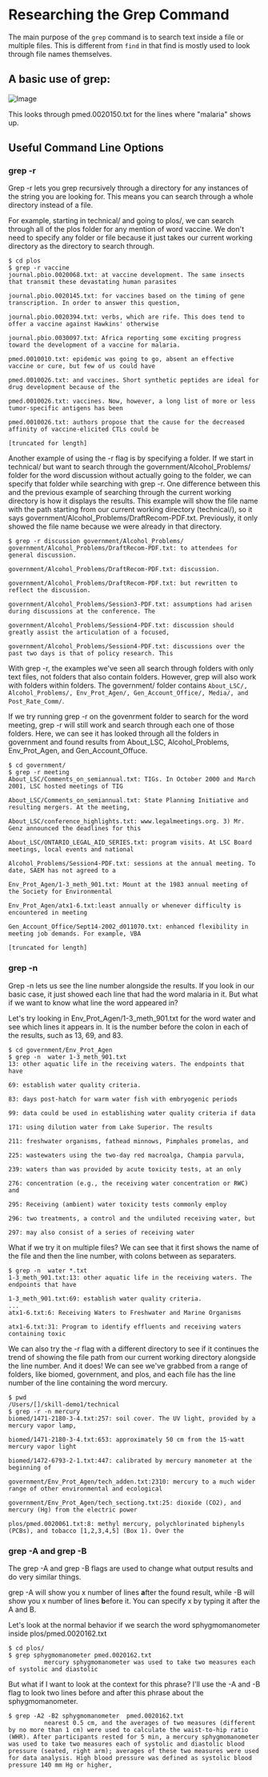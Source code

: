 # Researching the Grep Command

The main purpose of the `grep` command is to search text inside a file or multiple files. This is different from `find` in that find is mostly used to look through file names themselves. 

## A basic use of grep: 
![Image](images/report_4_basic_grep.png)

This looks through pmed.0020150.txt for the lines where "malaria" shows up. 

## Useful Command Line Options

### grep -r 

Grep -r lets you grep recursively through a directory for any instances of the string you are looking for. This means you can search through a whole directory instead of a file. 

For example, starting in technical/ and going to plos/, we can search through all of the plos folder for any mention of word vaccine. We don't need to specify any folder or file because it just takes our current working directory as the directory to search through. 
```
$ cd plos
$ grep -r vaccine
journal.pbio.0020068.txt: at vaccine development. The same insects that transmit these devastating human parasites

journal.pbio.0020145.txt: for vaccines based on the timing of gene transcription. In order to answer this question,

journal.pbio.0020394.txt: verbs, which are rife. This does tend to offer a vaccine against Hawkins' otherwise     

journal.pbio.0030097.txt: Africa reporting some exciting progress toward the development of a vaccine for malaria.

pmed.0010010.txt: epidemic was going to go, absent an effective vaccine or cure, but few of us could have

pmed.0010026.txt: and vaccines. Short synthetic peptides are ideal for drug development because of the

pmed.0010026.txt: vaccines. Now, however, a long list of more or less tumor-specific antigens has been

pmed.0010026.txt: authors propose that the cause for the decreased affinity of vaccine-elicited CTLs could be 

[truncated for length]
```

Another example of using the -r flag is by specifying a folder. If we start in technical/ but want to search through the government/Alcohol_Problems/ folder for the word discussion without actually going to the folder, we can specify that folder while searching with grep -r. One difference between this and the previous example of searching through the current working directory is how it displays the results. This example will show the file name with the path starting from our current working directory (technical/), so it says government/Alcohol_Problems/DraftRecom-PDF.txt. Previously, it only showed the file name because we were already in that directory. 

```
$ grep -r discussion government/Alcohol_Problems/
government/Alcohol_Problems/DraftRecom-PDF.txt: to attendees for general discussion.

government/Alcohol_Problems/DraftRecom-PDF.txt: discussion.

government/Alcohol_Problems/DraftRecom-PDF.txt: but rewritten to reflect the discussion.

government/Alcohol_Problems/Session3-PDF.txt: assumptions had arisen during discussions at the conference. The

government/Alcohol_Problems/Session4-PDF.txt: discussion should greatly assist the articulation of a focused,

government/Alcohol_Problems/Session4-PDF.txt: discussions over the past two days is that of policy research. This
```

With grep -r, the examples we've seen all search through folders with only text files, not folders that also contain folders. However, grep will also work with folders within folders. The government/ folder contains   `About_LSC/, Alcohol_Problems/, Env_Prot_Agen/, Gen_Account_Office/, Media/, and Post_Rate_Comm/`. 

If we try running grep -r on the govenrment folder to search for the word meeting, grep -r will still work and search through each one of those folders. Here, we can see it has looked through all the folders in government and found results from About_LSC, Alcohol_Problems, Env_Prot_Agen, and Gen_Account_Offuce. 

```
$ cd government/
$ grep -r meeting
About_LSC/Comments_on_semiannual.txt: TIGs. In October 2000 and March 2001, LSC hosted meetings of TIG

About_LSC/Comments_on_semiannual.txt: State Planning Initiative and resulting mergers. At the meeting,

About_LSC/conference_highlights.txt: www.legalmeetings.org. 3) Mr. Genz announced the deadlines for this

About_LSC/ONTARIO_LEGAL_AID_SERIES.txt: program visits. At LSC Board meetings, local events and national

Alcohol_Problems/Session4-PDF.txt: sessions at the annual meeting. To date, SAEM has not agreed to a

Env_Prot_Agen/1-3_meth_901.txt: Mount at the 1983 annual meeting of the Society for Environmental

Env_Prot_Agen/atx1-6.txt:least annually or whenever difficulty is encountered in meeting

Gen_Account_Office/Sept14-2002_d011070.txt: enhanced flexibility in meeting job demands. For example, VBA

[truncated for length] 
```

### grep -n

Grep -n lets us see the line number alongside the results. If you look in our basic case, it just showed each line that had the word malaria in it. But what if we want to know what line the word appeared in? 

Let's try looking in Env_Prot_Agen/1-3_meth_901.txt for the word water and see which lines it appears in. It is the number before the colon in each of the results, such as 13, 69, and 83. 

```
$ cd government/Env_Prot_Agen
$ grep -n  water 1-3_meth_901.txt
13: other aquatic life in the receiving waters. The endpoints that have

69: establish water quality criteria.

83: days post-hatch for warm water fish with embryogenic periods

99: data could be used in establishing water quality criteria if data

171: using dilution water from Lake Superior. The results

211: freshwater organisms, fathead minnows, Pimphales promelas, and

225: wastewaters using the two-day red macroalga, Champia parvula,

239: waters than was provided by acute toxicity tests, at an only

276: concentration (e.g., the receiving water concentration or RWC) and

295: Receiving (ambient) water toxicity tests commonly employ

296: two treatments, a control and the undiluted receiving water, but

297: may also consist of a series of receiving water
```

What if we try it on multiple files? 
We can see that it first shows the name of the file and then the line number, with colons between as separaters. 

```
$ grep -n  water *.txt
1-3_meth_901.txt:13: other aquatic life in the receiving waters. The endpoints that have

1-3_meth_901.txt:69: establish water quality criteria.
...
atx1-6.txt:6: Receiving Waters to Freshwater and Marine Organisms

atx1-6.txt:31: Program to identify effluents and receiving waters containing toxic
```

We can also try the -r flag with a different directory to see if it continues the trend of showing the file path from our current working directory alongside the line number. And it does! We can see we've grabbed from a range of folders, like biomed, government, and plos, and each file has the line number of the line containing the word mercury. 

```
$ pwd
/Users/[]/skill-demo1/technical
$ grep -r -n mercury
biomed/1471-2180-3-4.txt:257: soil cover. The UV light, provided by a mercury vapor lamp,

biomed/1471-2180-3-4.txt:653: approximately 50 cm from the 15-watt mercury vapor light

biomed/1472-6793-2-1.txt:447: calibrated by mercury manometer at the beginning of

government/Env_Prot_Agen/tech_adden.txt:2310: mercury to a much wider range of other environmental and ecological

government/Env_Prot_Agen/tech_sectiong.txt:25: dioxide (CO2), and mercury (Hg) from the electric power

plos/pmed.0020061.txt:8: methyl mercury, polychlorinated biphenyls (PCBs), and tobacco [1,2,3,4,5] (Box 1). Over the
```

### grep -A and grep -B 

The grep -A and grep -B flags are used to change what output results and do very similar things.

grep -A will show you x number of lines **a**fter the found result, while -B will show you x number of lines **b**efore it. You can specify x by typing it after the A and B. 

Let's look at the normal behavior if we search the word sphygmomanometer inside plos/pmed.0020162.txt
```
$ cd plos/
$ grep sphygmomanometer pmed.0020162.txt
          mercury sphygmomanometer was used to take two measures each of systolic and diastolic
```

But what if I want to look at the context for this phrase? I'll use the -A and -B flag to look two lines before and after this phrase about the sphygmomanometer. 

```
$ grep -A2 -B2 sphygmomanometer  pmed.0020162.txt
          nearest 0.5 cm, and the averages of two measures (different by no more than 1 cm) were used to calculate the waist-to-hip ratio (WHR). After participants rested for 5 min, a mercury sphygmomanometer was used to take two measures each of systolic and diastolic blood pressure (seated, right arm); averages of these two measures were used for data analysis. High blood pressure was defined as systolic blood pressure 140 mm Hg or higher,
```





